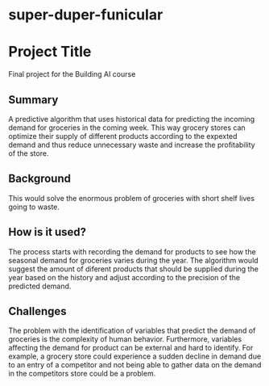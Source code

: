 # super-duper-funicular

<!-- This is the markdown template for the final project of the Building AI course, 
created by Reaktor Innovations and University of Helsinki. 
Copy the template, paste it to your GitHub README and edit! -->

# Project Title

Final project for the Building AI course

## Summary

A predictive algorithm that uses historical data for predicting the incoming demand for groceries in the coming week. This way grocery stores can optimize their supply of different products according to the expexted demand and thus reduce unnecessary waste and increase the profitability of the store.


## Background

This would solve the enormous problem of groceries with short shelf lives going to waste.

## How is it used?

The process starts with recording the demand for products to see how the seasonal demand for groceries varies during the year. The algorithm would suggest the amount of diferent products that should be supplied during the year based on the history and adjust according to the precision of the predicted demand.


## Challenges

The problem with the identification of variables that predict the demand of groceries is the complexity of human behavior. Furthermore, variables affecting the demand for product can be external and hard to identify. For example, a grocery store could experience a sudden decline in demand due to an entry of a competitor and not being able to gather data on the demand in the competitors store could be a problem. 
